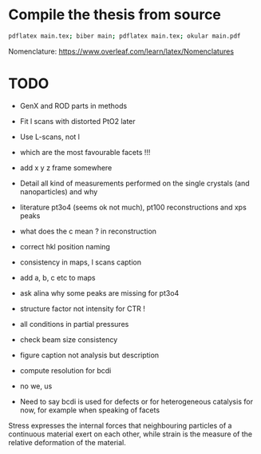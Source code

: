 # Compile the thesis from source

```bash
pdflatex main.tex; biber main; pdflatex main.tex; okular main.pdf
```

Nomenclature: https://www.overleaf.com/learn/latex/Nomenclatures

# TODO
* GenX and ROD parts in methods
* Fit l scans with distorted PtO2 later
* Use L-scans, not l
* which are the most favourable facets !!!
* add x y z frame somewhere
* Detail all kind of measurements performed on the single crystals (and nanoparticles) and why
* literature pt3o4 (seems ok not much), pt100 reconstructions and xps peaks
* what does the c mean ? in reconstruction
* correct hkl position naming
* consistency in maps, l scans caption
* add a, b, c etc to maps
* ask alina why some peaks are missing for pt3o4
* structure factor not intensity for CTR !
* all conditions in partial pressures
* check beam size consistency
* figure caption not analysis but description
* compute resolution for bcdi
* no we, us

* Need to say bcdi is used for defects or for heterogeneous catalysis for now, for example when speaking of facets

Stress expresses the internal forces that neighbouring particles of a continuous material exert on each other, while strain is the measure of the relative deformation of the material.